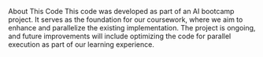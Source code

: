 About This Code
This code was developed as part of an AI bootcamp project. It serves as the foundation for our coursework, where we aim to enhance and parallelize the existing implementation. The project is ongoing, and future improvements will include optimizing the code for parallel execution as part of our learning experience.

